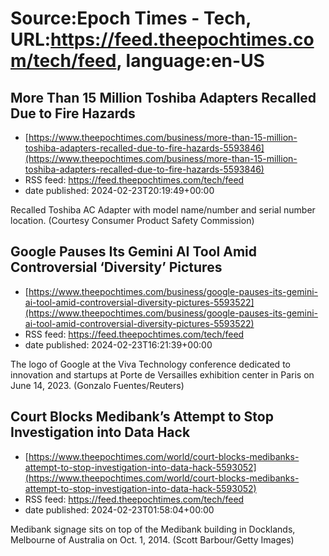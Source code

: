 # Source:Epoch Times - Tech, URL:https://feed.theepochtimes.com/tech/feed, language:en-US

## More Than 15 Million Toshiba Adapters Recalled Due to Fire Hazards
 - [https://www.theepochtimes.com/business/more-than-15-million-toshiba-adapters-recalled-due-to-fire-hazards-5593846](https://www.theepochtimes.com/business/more-than-15-million-toshiba-adapters-recalled-due-to-fire-hazards-5593846)
 - RSS feed: https://feed.theepochtimes.com/tech/feed
 - date published: 2024-02-23T20:19:49+00:00

Recalled Toshiba AC Adapter with model name/number and serial number location. (Courtesy Consumer Product Safety Commission)

## Google Pauses Its Gemini AI Tool Amid Controversial ‘Diversity’ Pictures
 - [https://www.theepochtimes.com/business/google-pauses-its-gemini-ai-tool-amid-controversial-diversity-pictures-5593522](https://www.theepochtimes.com/business/google-pauses-its-gemini-ai-tool-amid-controversial-diversity-pictures-5593522)
 - RSS feed: https://feed.theepochtimes.com/tech/feed
 - date published: 2024-02-23T16:21:39+00:00

The logo of Google at the Viva Technology conference dedicated to innovation and startups at Porte de Versailles exhibition center in Paris on June 14, 2023. (Gonzalo Fuentes/Reuters)

## Court Blocks Medibank’s Attempt to Stop Investigation into Data Hack
 - [https://www.theepochtimes.com/world/court-blocks-medibanks-attempt-to-stop-investigation-into-data-hack-5593052](https://www.theepochtimes.com/world/court-blocks-medibanks-attempt-to-stop-investigation-into-data-hack-5593052)
 - RSS feed: https://feed.theepochtimes.com/tech/feed
 - date published: 2024-02-23T01:58:04+00:00

Medibank signage sits on top of the Medibank building in Docklands, Melbourne of Australia on Oct. 1, 2014. (Scott Barbour/Getty Images)


